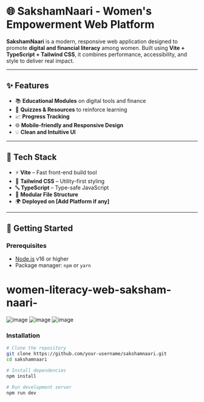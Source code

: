# 🌐 SakshamNaari - Women's Empowerment Web Platform

**SakshamNaari** is a modern, responsive web application designed to promote **digital and financial literacy** among women. Built using **Vite + TypeScript + Tailwind CSS**, it combines performance, accessibility, and style to deliver real impact.

---

## ✨ Features

- 📚 **Educational Modules** on digital tools and finance
- 🧠 **Quizzes & Resources** to reinforce learning
- 📈 **Progress Tracking**
- 🌐 **Mobile-friendly and Responsive Design**
- 💡 **Clean and Intuitive UI**

---

## 🔧 Tech Stack

- ⚡ **Vite** – Fast front-end build tool
- 💅 **Tailwind CSS** – Utility-first styling
- 🔤 **TypeScript** – Type-safe JavaScript
- 📁 **Modular File Structure**
- 🌍 **Deployed on [Add Platform if any]**

---

## 🚀 Getting Started

### Prerequisites

- [Node.js](https://nodejs.org/) v16 or higher
- Package manager: `npm` or `yarn`

# women-literacy-web-saksham-naari-

![image](https://github.com/user-attachments/assets/950f8bf1-3d01-424a-b947-11b700eb5486)
![image](https://github.com/user-attachments/assets/97e670d6-1c14-4c9a-b34a-3a31edea2d1b)
![image](https://github.com/user-attachments/assets/0fe41998-9ee6-4799-9dca-c8caf8d5940a)

### Installation

```bash
# Clone the repository
git clone https://github.com/your-username/sakshamnaari.git
cd sakshamnaari

# Install dependencies
npm install

# Run development server
npm run dev







